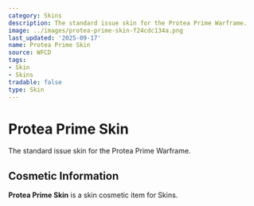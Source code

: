 ```yaml
---
category: Skins
description: The standard issue skin for the Protea Prime Warframe.
image: ../images/protea-prime-skin-f24cdc134a.png
last_updated: '2025-09-17'
name: Protea Prime Skin
source: WFCD
tags:
- Skin
- Skins
tradable: false
type: Skin
---
```


# Protea Prime Skin

The standard issue skin for the Protea Prime Warframe.

## Cosmetic Information

**Protea Prime Skin** is a skin cosmetic item for Skins.

